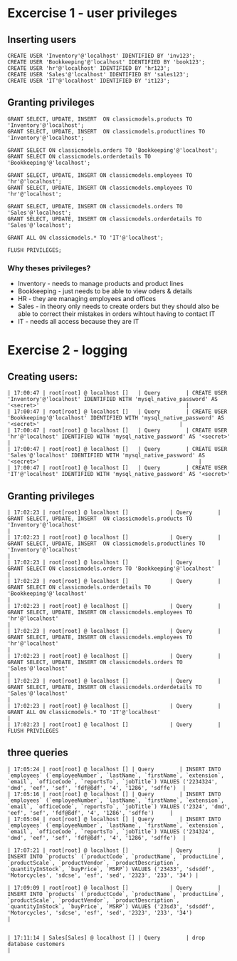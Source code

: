 # Excercise 1 - user privileges

## Inserting users

	CREATE USER 'Inventory'@'localhost' IDENTIFIED BY 'inv123';
	CREATE USER 'Bookkeeping'@'localhost' IDENTIFIED BY 'book123';
	CREATE USER 'hr'@'localhost' IDENTIFIED BY 'hr123';
	CREATE USER 'Sales'@'localhost' IDENTIFIED BY 'sales123';
	CREATE USER 'IT'@'localhost' IDENTIFIED BY 'it123';

## Granting privileges

	GRANT SELECT, UPDATE, INSERT  ON classicmodels.products TO 'Inventory'@'localhost';
	GRANT SELECT, UPDATE, INSERT  ON classicmodels.productlines TO 'Inventory'@'localhost';

	GRANT SELECT ON classicmodels.orders TO 'Bookkeeping'@'localhost';
	GRANT SELECT ON classicmodels.orderdetails TO 'Bookkeeping'@'localhost';

	GRANT SELECT, UPDATE, INSERT ON classicmodels.employees TO 'hr'@'localhost';
	GRANT SELECT, UPDATE, INSERT ON classicmodels.employees TO 'hr'@'localhost';

	GRANT SELECT, UPDATE, INSERT ON classicmodels.orders TO 'Sales'@'localhost';
	GRANT SELECT, UPDATE, INSERT ON classicmodels.orderdetails TO 'Sales'@'localhost';

	GRANT ALL ON classicmodels.* TO 'IT'@'localhost';
	
	FLUSH PRIVILEGES;


### Why theses privileges?
* Inventory - needs to manage products and product lines
* Bookkeeping - just needs to be able to view oders & details
* HR - they are managing employees and offices
* Sales - in theory only needs to create orders but they should also be able to correct their mistakes in orders wihtout having to contact IT
* IT - needs all access because they are IT

# Exercise 2 - logging
## Creating users:

	| 17:00:47 | root[root] @ localhost []   | Query        | CREATE USER 'Inventory'@'localhost' IDENTIFIED WITH 'mysql_native_password' AS '<secret>'                                              |
	| 17:00:47 | root[root] @ localhost []   | Query        | CREATE USER 'Bookkeeping'@'localhost' IDENTIFIED WITH 'mysql_native_password' AS '<secret>'                                            |
	| 17:00:47 | root[root] @ localhost []   | Query        | CREATE USER 'hr'@'localhost' IDENTIFIED WITH 'mysql_native_password' AS '<secret>'                                                     |
	| 17:00:47 | root[root] @ localhost []   | Query        | CREATE USER 'Sales'@'localhost' IDENTIFIED WITH 'mysql_native_password' AS '<secret>'                                                  |
	| 17:00:47 | root[root] @ localhost []   | Query        | CREATE USER 'IT'@'localhost' IDENTIFIED WITH 'mysql_native_password' AS '<secret>'  


## Granting privileges

	| 17:02:23 | root[root] @ localhost []             | Query        | GRANT SELECT, UPDATE, INSERT  ON classicmodels.products TO 'Inventory'@'localhost'                                                     |
	| 17:02:23 | root[root] @ localhost []             | Query        | GRANT SELECT, UPDATE, INSERT  ON classicmodels.productlines TO 'Inventory'@'localhost'                                                 |
	| 17:02:23 | root[root] @ localhost []             | Query        | GRANT SELECT ON classicmodels.orders TO 'Bookkeeping'@'localhost'                                                                      |
	| 17:02:23 | root[root] @ localhost []             | Query        | GRANT SELECT ON classicmodels.orderdetails TO 'Bookkeeping'@'localhost'                                                                |
	| 17:02:23 | root[root] @ localhost []             | Query        | GRANT SELECT, UPDATE, INSERT ON classicmodels.employees TO 'hr'@'localhost'                                                            |
	| 17:02:23 | root[root] @ localhost []             | Query        | GRANT SELECT, UPDATE, INSERT ON classicmodels.employees TO 'hr'@'localhost'                                                            |
	| 17:02:23 | root[root] @ localhost []             | Query        | GRANT SELECT, UPDATE, INSERT ON classicmodels.orders TO 'Sales'@'localhost'                                                            |
	| 17:02:23 | root[root] @ localhost []             | Query        | GRANT SELECT, UPDATE, INSERT ON classicmodels.orderdetails TO 'Sales'@'localhost'                                                      |
	| 17:02:23 | root[root] @ localhost []             | Query        | GRANT ALL ON classicmodels.* TO 'IT'@'localhost'                                                                                       |
	| 17:02:23 | root[root] @ localhost []             | Query        | FLUSH PRIVILEGES  


## three queries

	| 17:05:24 | root[root] @ localhost [] | Query        | INSERT INTO `employees` (`employeeNumber`, `lastName`, `firstName`, `extension`, `email`, `officeCode`, `reportsTo`, `jobTitle`) VALUES ('2234324', 'dmd', 'eef', 'sef', 'fdf@ßdf', '4', '1286', 'sdffe')  |
	| 17:05:16 | root[root] @ localhost [] | Query        | INSERT INTO `employees` (`employeeNumber`, `lastName`, `firstName`, `extension`, `email`, `officeCode`, `reportsTo`, `jobTitle`) VALUES ('2324', 'dmd', 'eef', 'sef', 'fdf@ßdf', '4', '1286', 'sdffe')     |
	| 17:05:04 | root[root] @ localhost [] | Query        | INSERT INTO `employees` (`employeeNumber`, `lastName`, `firstName`, `extension`, `email`, `officeCode`, `reportsTo`, `jobTitle`) VALUES ('234324', 'dmd', 'eef', 'sef', 'fdf@ßdf', '4', '1286', 'sdffe')  |

	| 17:07:21 | root[root] @ localhost []             | Query        | INSERT INTO `products` (`productCode`, `productName`, `productLine`, `productScale`, `productVendor`, `productDescription`, `quantityInStock`, `buyPrice`, `MSRP`) VALUES ('23433', 'sdsddf', 'Motorcycles', 'sdcse', 'esf', 'sed', '2323', '233', '34') |

	| 17:09:09 | root[root] @ localhost []             | Query        | INSERT INTO `products` (`productCode`, `productName`, `productLine`, `productScale`, `productVendor`, `productDescription`, `quantityInStock`, `buyPrice`, `MSRP`) VALUES ('23sd3', 'sdsddf', 'Motorcycles', 'sdcse', 'esf', 'sed', '2323', '233', '34')                                                                                                                                                                                                                                                                                                               |


	| 17:11:14 | Sales[Sales] @ localhost [] | Query        | drop database customers                                                                                                                |





